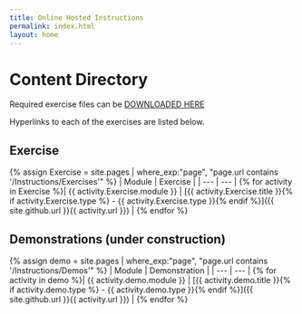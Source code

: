 ```yaml
---
title: Online Hosted Instructions
permalink: index.html
layout: home
---
```


# Content Directory

Required exercise files can be [DOWNLOADED HERE](https://github.com/MicrosoftLearning/AZ-700-Designing-and-Implementing-Microsoft-Azure-Networking-Solutions/archive/master.zip)

Hyperlinks to each of the exercises are listed below.

## Exercise

{% assign Exercise = site.pages | where_exp:"page", "page.url contains '/Instructions/Exercises'" %}
| Module | Exercise |
| --- | --- | 
{% for activity in Exercise %}| {{ activity.Exercise.module }} | [{{ activity.Exercise.title }}{% if activity.Exercise.type %} - {{ activity.Exercise.type }}{% endif %}]({{ site.github.url }}{{ activity.url }}) |
{% endfor %}

## Demonstrations (under construction)

{% assign demo = site.pages | where_exp:"page", "page.url contains '/Instructions/Demos'" %}
| Module | Demonstration |
| --- | --- | 
{% for activity in demo  %}| {{ activity.demo.module }} | [{{ activity.demo.title }}{% if activity.demo.type %} - {{ activity.demo.type }}{% endif %}]({{ site.github.url }}{{ activity.url }}) |
{% endfor %}

